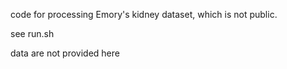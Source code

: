 code for processing Emory's kidney dataset, which is not public.

see run.sh

data are not provided here

